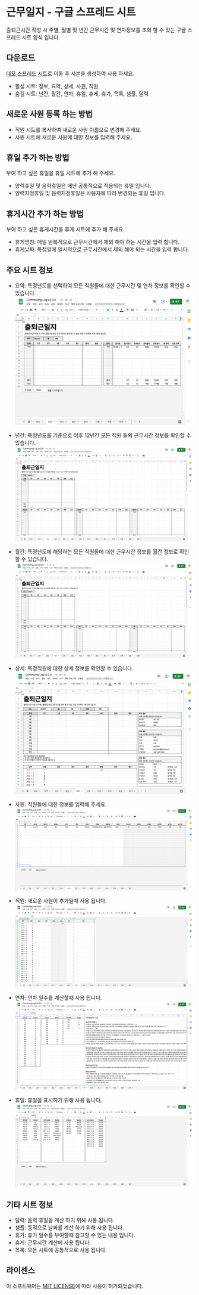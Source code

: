 # 근무일지 - 구글 스프레드 시트

출퇴근시간 작성 시 주별, 월별 및 년간 근무시간 및 연차정보를 조회 할 수 있는 구글 스프레드 시트 양식 입니다.

## 다운로드

[데모 스프레드 시트](https://docs.google.com/spreadsheets/d/1cqS0b_opkmaDRHdqJgc_gKpwfroTzu881Un1Tjl9mJI/edit?usp=sharing)로 이동 후 사본을 생성하여 사용 하세요.

- 활성 시트: 정보, 요약, 상세, 사원, 직원
- 숨김 시트: 년간, 월간, 연차, 휴일, 휴게, 휴가, 목록, 샘플, 달력

## 새로운 사원 등록 하는 방법

- 직원 시트를 복사하여 새로운 사원 이름으로 변경해 주세요.
- 사원 시트에 새로운 사원에 대한 정보를 입력해 주세요.

## 휴일 추가 하는 방법

부여 하고 싶은 휴일을 휴일 시트에 추가 해 주세요.

- 양력휴일 및 음력휴일은 매년 공통적으로 적용되는 휴일 입니다.
- 양력지정휴일 및 음력지정휴일은 사용자에 따라 변경되는 휴일 입니다.

## 휴게시간 추가 하는 방법

부여 하고 싶은 휴게시간을 휴게 시트에 추가 해 주세요.

- 휴게명칭: 매일 반복적으로 근무시간에서 제외 해야 하는 시간을 입력 합니다.
- 휴게날짜: 특정일에 일시적으로 근무시간에서 제외 해야 되는 시간을 입력 합니다.

## 주요 시트 정보

- 요약: 특정년도를 선택하여 모든 직원들에 대한 근무시간 및 연차 정보를 확인할 수 있습니다.
![summary](screenshot-summary.png)

- 년간: 특정년도를 기준으로 이후 12년간 모든 직원 들의 근무시간 정보를 확인할 수 있습니다.
![yearly](screenshot-yearly.png)

- 월간: 특정년도에 해당하는 모든 직원들에 대한 근무시간 정보를 월간 정보로 확인할 수 있습니다.
![monthly](screenshot-monthly.png)

- 상세: 특정직원에 대한 상세 정보를 확인할 수 있습니다.
![detail](screenshot-detail.png)

- 사원: 직원들에 대한 정보를 입력해 주세요.
![employees](screenshot-employees.png)

- 직원: 새로운 사원이 추가될때 사용 됩니다.
![employee](screenshot-employee.png)

- 연차: 연차 일수를 계산할때 사용 됩니다.
![annual](screenshot-annual.png)

- 휴일: 휴일을 표시하기 위해 사용 됩니다.
![holiday](screenshot-holiday.png)

## 기타 시트 정보

- 달력: 음력 휴일을 계산 하기 위해 사용 됩니다.
- 샘플: 동적으로 날짜를 계산 하기 위해 사용 됩니다.
- 휴가: 휴가 일수를 부여할때 참고할 수 있는 내용 입니다.
- 휴게: 근무시간 계산에 사용 됩니다.
- 목록: 모든 시트에 공통적으로 사용 됩니다.

## 라이센스

이 소프트웨어는 [MIT LICENSE](LICENSE)에 따라 사용이 허가되었습니다.
